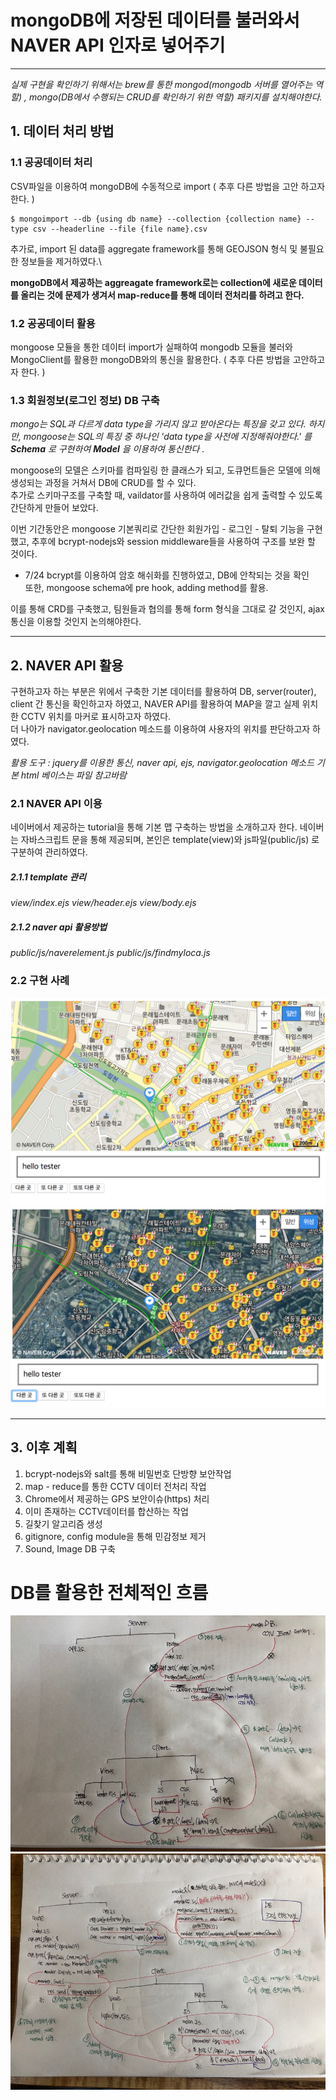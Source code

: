 mongoDB에 저장된 데이터를 불러와서 NAVER API 인자로 넣어주기
=============

----------

_실제 구현을 확인하기 위해서는 brew를 통한 mongod(mongodb 서버를 열어주는 역할) , mongo(DB에서 수행되는 CRUD를 확인하기 위한 역할) 패키지를 설치해야한다._


## 1. 데이터 처리 방법 ##
### 1.1 공공데이터 처리

CSV파일을 이용하여 mongoDB에 수동적으로 import ( 추후 다른 방법을 고안 하고자 한다. )

    $ mongoimport --db {using db name} --collection {collection name} --type csv --headerline --file {file name}.csv

추가로, import 된 data를 aggregate framework를 통해 GEOJSON 형식 및 불필요한 정보들을 제거하였다.\

**mongoDB에서 제공하는 aggreagate framework로는 collection에 새로운 데이터를 올리는 것에 문제가 생겨서 map-reduce를 통해 데이터 전처리를 하려고 한다.**

### 1.2 공공데이터 활용 

mongoose 모듈을 통한 데이터 import가 실패하여 mongodb 모듈을 불러와 MongoClient를 활용한 mongoDB와의 통신을 활용한다. ( 추후 다른 방법을 고안하고자 한다. )


### 1.3 회원정보(로그인 정보) DB 구축 

_mongo는 SQL과 다르게 data type을 가리지 않고 받아온다는 특징을 갖고 있다. 하지만, mongoose는 SQL의 특징 중 하나인 'data type을 사전에 지정해줘야한다.' 를   **Schema** 로 구현하여  **Model** 을 이용하여 통신한다 ._

mongoose의 모델은 스키마를 컴파일링 한 클래스가 되고, 도큐먼트들은 모델에 의해 생성되는 과정을 거쳐서 DB에 CRUD를 할 수 있다.\
추가로 스키마구조를 구축할 때, vaildator를 사용하여 에러값을 쉽게 출력할 수 있도록 간단하게 만들어 보았다.

이번 기간동안은 mongoose 기본쿼리로 간단한 회원가입 - 로그인 - 탈퇴 기능을 구현했고, 추후에 bcrypt-nodejs와 session middleware들을 사용하여 구조를 보완 할 것이다. 

- 7/24 
bcrypt를 이용하여 암호 해쉬화를 진행하였고, DB에 안착되는 것을 확인\
또한, mongoose schema에 pre hook, adding method를 활용.

이를 통해 CRD를 구축했고, 팀원들과 협의를 통해 form 형식을 그대로 갈 것인지, ajax통신을 이용할 것인지 논의해야한다. 


----------


## 2. NAVER API 활용 ##

구현하고자 하는 부분은 위에서 구축한 기본 데이터를 활용하여 DB,  server(router), client 간 통신을 확인하고자 하였고,  NAVER API를 활용하여 MAP을 깔고 실제 위치한 CCTV 위치를 마커로 표시하고자 하였다.  
더 나아가 navigator.geolocation 메소드를 이용하여 사용자의 위치를 판단하고자 하였다.

_활용 도구 : jquery를 이용한 통신, naver api, ejs, navigator.geolocation 메소드_
_기본 html 베이스는 파일 참고바람_

### 2.1  NAVER API 이용

네이버에서 제공하는 tutorial을 통해 기본 맵 구축하는 방법을 소개하고자 한다. 
네이버는 자바스크립트 문을 통해 제공되며, 본인은 template(view)와 js파일(public/js) 로 구분하여 관리하였다. 

##### 2.1.1 template 관리 
_view/index.ejs_
_view/header.ejs_
_view/body.ejs_

##### 2.1.2 naver api 활용방법
_public/js/naverelement.js_
_public/js/findmyloca.js_


### 2.2  구현 사례 

![default](./imgforREADME/default.png)
![wesung](./imgforREADME/wesung.png)

----------

## 3. 이후 계획 ## 

1. bcrypt-nodejs와 salt를 통해 비밀번호 단방향 보안작업
2. map - reduce를 통한 CCTV 데이터 전처리 작업
3. Chrome에서 제공하는 GPS 보안이슈(https) 처리
4. 이미 존재하는 CCTV데이터를 합산하는 작업 
5. 길찾기 알고리즘 생성
6. gitignore, config module을 통해 민감정보 제거
7. Sound, Image DB 구축


DB를 활용한 전체적인 흐름
=============

![mongoclient](./imgforREADME/mongoclient.jpeg)
![mongoose](./imgforREADME/mongoose.jpeg)



